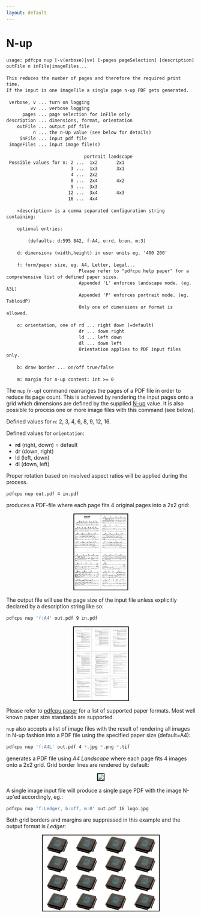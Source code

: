 ```yaml
---
layout: default
---
```


# N-up

```
usage: pdfcpu nup [-v(erbose)|vv] [-pages pageSelection] [description] outFile n inFile|imageFiles...

This reduces the number of pages and therefore the required print time.
If the input is one imageFile a single page n-up PDF gets generated.

 verbose, v ... turn on logging
         vv ... verbose logging
      pages ... page selection for inFile only
description ... dimensions, format, orientation
    outFile ... output pdf file
          n ... the n-Up value (see below for details)
     inFile ... input pdf file
 imageFiles ... input image file(s)

                             portrait landscape
 Possible values for n: 2 ...  1x2       2x1
                        3 ...  1x3       3x1
                        4 ...  2x2
                        8 ...  2x4       4x2
                        9 ...  3x3
                       12 ...  3x4       4x3
                       16 ...  4x4

    <description> is a comma separated configuration string containing:

    optional entries:

        (defaults: d:595 842, f:A4, o:rd, b:on, m:3)

    d: dimensions (width,height) in user units eg. '400 200'

    f: form/paper size, eg. A4, Letter, Legal...
                           Please refer to "pdfcpu help paper" for a comprehensive list of defined paper sizes.
                           Appended 'L' enforces landscape mode. (eg. A3L)
                           Appended 'P' enforces portrait mode. (eg. TabloidP)
                           Only one of dimensions or format is allowed.

    o: orientation, one of rd ... right down (=default)
                           dr ... down right
                           ld ... left down
                           dl ... down left
                           Orientation applies to PDF input files only.

    b: draw border ... on/off true/false

    m: margin for n-up content: int >= 0
```

The `nup` (`n-up`) command rearranges the pages of a PDF file in order to reduce its page count.
This is achieved by rendering the input pages onto a grid which dimensions are defined by the supplied [N-up](https://en.wikipedia.org/wiki/N-up) value. It is also possible to process one or more image files with this command (see below).

Defined values for `n`: 2, 3, 4, 6, 8, 9, 12, 16.

Defined values for `orientation`:
* **rd** (right, down) = default
* dr (down, right)
* ld (left, down)
* dl (down, left)<br>

Proper rotation based on involved aspect ratios will be applied during the process. 

```sh
pdfcpu nup out.pdf 4 in.pdf
```

 produces a PDF-file where each page fits 4 original pages into a 2x2 grid:<br>

<p align="center">
  <img border="2" src="resources/nup4pdf.png" height="200">
</p>

The output file will use the page size of the input file unless explicitly declared by a description string like so:<br>

```sh
pdfcpu nup 'f:A4' out.pdf 9 in.pdf
```

<p align="center">
  <img border="2" src="resources/nup9pdf.png" width="145">
</p>

Please refer to [pdfcpu paper](../paper.md) for a list of supported paper formats.
Most well known paper size standards are supported.

`nup` also accepts a list of image files with the result of rendering all images
in N-up fashion into a PDF file using the specified paper size (default=A4):<br>

```sh
pdfcpu nup 'f:A4L' out.pdf 4 *.jpg *.png *.tif
````

generates a PDF file using *A4 Landscape* where each page fits 4 images onto a 2x2 grid.
Grid border lines are rendered by default:
<p align="center">
  <img border="2" src="resources/nup4img.png" height="200">
</p>

A single image input file will produce a single page PDF with the image N-up'ed accordingly, eg.:

```sh
pdfcpu nup 'f:Ledger, b:off, m:0' out.pdf 16 logo.jpg
```

Both grid borders and margins are suppressed in this example and the output format is *Ledger*:
<p align="center">
  <img border="2" src="resources/nup16img.png" height="200">
</p>
<br>